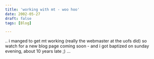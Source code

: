 ```yaml
---
title: 'working with mt - woo hoo'
date: 2002-05-27
draft: false
tags: [Blog]

---
```


.. i manged to get mt working (really the webmaster at the uofs did) so watch for a new blog page coming soon - and i got baptized on sunday evening, about 10 years late ;) ...